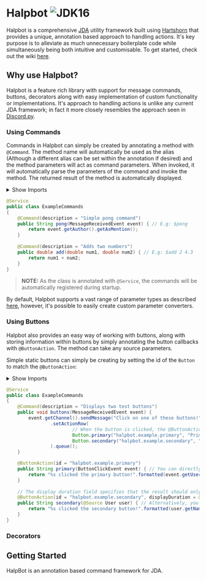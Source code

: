 # Halpbot ![JDK16](https://img.shields.io/badge/JDK-16-orange)

Halpbot is a comprehensive [JDA](https://github.com/DV8FromTheWorld/JDA) utility framework built using [Hartshorn](https://github.com/GuusLieben/Hartshorn) that provides a unique, annotation based approach to handling actions. It's key purpose is to alleviate as much unnecessary boilerplate code while simultaneously being both intuitive and customisable. To get started, check out the wiki [here](https://github.com/pumbas600/Halpbot/wiki).

## Why use Halpbot?

Halpbot is a feature rich library with support for message commands, buttons, decorators along with easy implementation of custom functionality or implementations. It's approach to handling actions is unlike any current JDA framework; in fact it more closely resembles the approach seen in [Discord.py](https://github.com/Rapptz/discord.py).

### Using Commands

Commands in Halpbot can simply be created by annotating a method with `@Command`. The method name will automatically be used as the alias (Although a different alias can be set within the annotation if desired) and the method parameters will act as command parameters. When invoked, it will automatically parse the parameters of the command and invoke the method. The returned result of the method is automatically displayed.

<details>
<summary>Show Imports</summary>
<p>

```java
import net.dv8tion.jda.api.events.message.MessageReceivedEvent;

import org.dockbox.hartshorn.core.annotations.stereotype.Service;

import nz.pumbas.halpbot.commands.annotations.Command;
```

</p>
</details>

```java
@Service
public class ExampleCommands
{
    @Command(description = "Simple pong command")
    public String pong(MessageReceivedEvent event) { // E.g: $pong
        return event.getAuthor().getAsMention();
    }
    
    @Command(description = "Adds two numbers")
    public double add(double num1, double num2) { // E.g: $add 2 4.3
        return num1 + num2;
    }
}
```

> **NOTE:** As the class is annotated with `@Service`, the commands will be automatically registered during startup. 

By default, Halpbot supports a vast range of parameter types as described [here](https://github.com/pumbas600/HalpBot/wiki/Command-Arguments), however, it's possible to easily create custom parameter converters.

### Using Buttons

Halpbot also provides an easy way of working with buttons, along with storing information within buttons by simply annotating the button callbacks with `@ButtonAction`. The method can take any source parameters.

Simple static buttons can simply be creating by setting the id of the `Button` to match the `@ButtonAction`:

<details>
<summary>Show Imports</summary>
<p>

```java
import net.dv8tion.jda.api.entities.User;
import net.dv8tion.jda.api.events.interaction.ButtonClickEvent;
import net.dv8tion.jda.api.events.message.MessageReceivedEvent;
import net.dv8tion.jda.api.interactions.components.Button;

import org.dockbox.hartshorn.core.annotations.stereotype.Service;

import nz.pumbas.halpbot.buttons.ButtonAction;
import nz.pumbas.halpbot.commands.annotations.Command;
import nz.pumbas.halpbot.converters.annotations.parameter.Source;
import nz.pumbas.halpbot.utilities.Duration;
```

</p>
</details>


```java
@Service
public class ExampleCommands
{
    @Command(description = "Displays two test buttons")
    public void buttons(MessageReceivedEvent event) {
        event.getChannel().sendMessage("Click on one of these buttons!")
                .setActionRow(
                        // When the button is clicked, the @ButtonAction with the matching id is invoked
                        Button.primary("halpbot.example.primary", "Primary button!"), 
                        Button.secondary("halpbot.example.secondary", "Secondary button!")
                ).queue();
    }

    @ButtonAction(id = "halpbot.example.primary")
    public String primary(ButtonClickEvent event) { // You can directly pass the event
        return "%s clicked the primary button!".formatted(event.getUser().getName());
    }
    
    // The display duration field specifies that the result should only be displayed for 20 seconds
    @ButtonAction(id = "halpbot.example.secondary", displayDuration = @Duration(20))
    public String secondary(@Source User user) { // Alternatively, you can retrieve fields from the event using @Source
        return "%s clicked the secondary button!".formatted(user.getName());
    }
}
```

### Decorators

## Getting Started






HalpBot is an annotation based command framework for JDA. 
